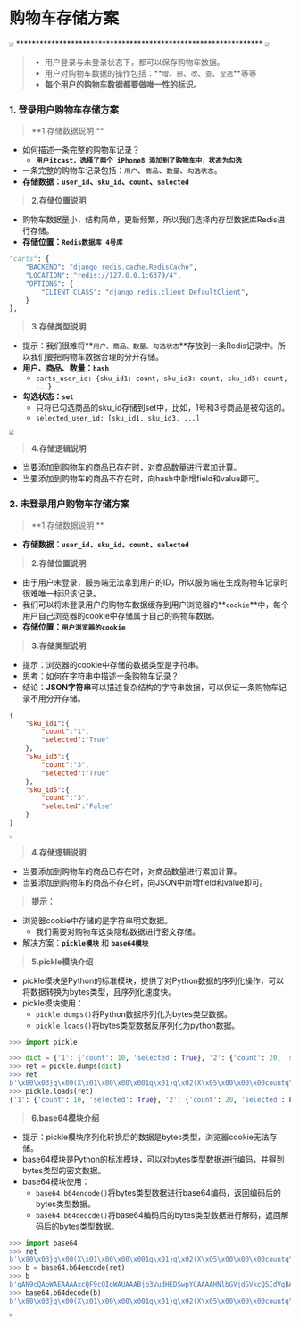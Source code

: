 # 购物车存储方案

<img src="/carts/images/01添加购物车出发点.png" style="zoom:50%">
***************************************************************
<img src="/carts/images/04展示购物车1.png" style="zoom:50%">

> * 用户登录与未登录状态下，都可以保存购物车数据。
> * 用户对购物车数据的操作包括：**`增`、`删`、`改`、`查`、`全选`**等等
> * **每个用户的购物车数据都要做唯一性的标识。**

### 1. 登录用户购物车存储方案

> **1.存储数据说明**

* 如何描述一条完整的购物车记录？
    * **`用户itcast，选择了两个 iPhone8 添加到了购物车中，状态为勾选`**
* 一条完整的购物车记录包括：`用户`、`商品`、`数量`、`勾选状态`。
* **存储数据：`user_id`、`sku_id`、`count`、`selected`**

> **2.存储位置说明**

* 购物车数据量小，结构简单，更新频繁，所以我们选择内存型数据库Redis进行存储。
* **存储位置：`Redis数据库 4号库`**

```python
"carts": {
    "BACKEND": "django_redis.cache.RedisCache",
    "LOCATION": "redis://127.0.0.1:6379/4",
    "OPTIONS": {
        "CLIENT_CLASS": "django_redis.client.DefaultClient",
    }
},
```

> **3.存储类型说明**

* 提示：我们很难将**`用户、商品、数量、勾选状态`**存放到一条Redis记录中。所以我们要把购物车数据合理的分开存储。
* **用户、商品、数量：`hash`**
    * `carts_user_id: {sku_id1: count, sku_id3: count, sku_id5: count, ...}`
* **勾选状态：`set`**
    * 只将已勾选商品的sku_id存储到set中，比如，1号和3号商品是被勾选的。
    * `selected_user_id: [sku_id1, sku_id3, ...]`
    
<img src="/carts/images/02Redis存储购物车数据.png" style="zoom:50%">

> **4.存储逻辑说明**

* 当要添加到购物车的商品已存在时，对商品数量进行累加计算。
* 当要添加到购物车的商品不存在时，向hash中新增field和value即可。

### 2. 未登录用户购物车存储方案

> **1.存储数据说明**

* **存储数据：`user_id`、`sku_id`、`count`、`selected`**

> **2.存储位置说明**

* 由于用户未登录，服务端无法拿到用户的ID，所以服务端在生成购物车记录时很难唯一标识该记录。
* 我们可以将未登录用户的购物车数据缓存到用户浏览器的**`cookie`**中，每个用户自己浏览器的cookie中存储属于自己的购物车数据。
* **存储位置：`用户浏览器的cookie`**

> **3.存储类型说明**

* 提示：浏览器的cookie中存储的数据类型是字符串。
* 思考：如何在字符串中描述一条购物车记录？
* 结论：**JSON字符串**可以描述复杂结构的字符串数据，可以保证一条购物车记录不用分开存储。

```json
{
    "sku_id1":{
        "count":"1",
        "selected":"True"
    },
    "sku_id3":{
        "count":"3",
        "selected":"True"
    },
    "sku_id5":{
        "count":"3",
        "selected":"False"
    }
}
```

<img src="/carts/images/03cookie存储购物车数据1.png" style="zoom:35%">

> **4.存储逻辑说明**

* 当要添加到购物车的商品已存在时，对商品数量进行累加计算。
* 当要添加到购物车的商品不存在时，向JSON中新增field和value即可。

> **提示：**

* 浏览器cookie中存储的是字符串明文数据。
    * 我们需要对购物车这类隐私数据进行密文存储。
* 解决方案：**`pickle模块`** 和 **`base64模块`**

> **5.pickle模块介绍**

* pickle模块是Python的标准模块，提供了对Python数据的序列化操作，可以将数据转换为bytes类型，且序列化速度快。
* pickle模块使用：
    * `pickle.dumps()`将Python数据序列化为bytes类型数据。
    * `pickle.loads()`将bytes类型数据反序列化为python数据。

```python
>>> import pickle

>>> dict = {'1': {'count': 10, 'selected': True}, '2': {'count': 20, 'selected': False}}
>>> ret = pickle.dumps(dict)
>>> ret
b'\x80\x03}q\x00(X\x01\x00\x00\x001q\x01}q\x02(X\x05\x00\x00\x00countq\x03K\nX\x08\x00\x00\x00selectedq\x04\x88uX\x01\x00\x00\x002q\x05}q\x06(h\x03K\x14h\x04\x89uu.'
>>> pickle.loads(ret)
{'1': {'count': 10, 'selected': True}, '2': {'count': 20, 'selected': False}}
```

> **6.base64模块介绍**

* 提示：pickle模块序列化转换后的数据是bytes类型，浏览器cookie无法存储。
* base64模块是Python的标准模块，可以对bytes类型数据进行编码，并得到bytes类型的密文数据。
* base64模块使用：    
    * `base64.b64encode()`将bytes类型数据进行base64编码，返回编码后的bytes类型数据。
    * `base64.b64deocde()`将base64编码后的bytes类型数据进行解码，返回解码后的bytes类型数据。

```python
>>> import base64
>>> ret
b'\x80\x03}q\x00(X\x01\x00\x00\x001q\x01}q\x02(X\x05\x00\x00\x00countq\x03K\nX\x08\x00\x00\x00selectedq\x04\x88uX\x01\x00\x00\x002q\x05}q\x06(h\x03K\x14h\x04\x89uu.'
>>> b = base64.b64encode(ret)
>>> b
b'gAN9cQAoWAEAAAAxcQF9cQIoWAUAAABjb3VudHEDSwpYCAAAAHNlbGVjdGVkcQSIdVgBAAAAMnEFfXEGKGgDSxRoBIl1dS4='
>>> base64.b64decode(b)
b'\x80\x03}q\x00(X\x01\x00\x00\x001q\x01}q\x02(X\x05\x00\x00\x00countq\x03K\nX\x08\x00\x00\x00selectedq\x04\x88uX\x01\x00\x00\x002q\x05}q\x06(h\x03K\x14h\x04\x89uu.'
```

<img src="/carts/images/03cookie存储购物车数据2.png" style="zoom:35%">


